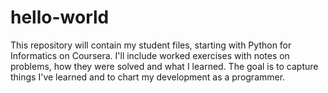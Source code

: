 hello-world
===========
This repository will contain my student files, starting with Python for Informatics on Coursera. I'll include worked exercises with notes on problems, how they were solved and what I learned. The goal is to capture things I've learned and to chart my development as a programmer.
